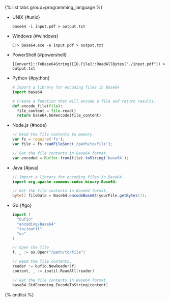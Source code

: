 
{% list tabs group=programming_language %}

- UNIX {#unix}

  ```
  base64 -i input.pdf > output.txt
  ```

- Windows {#windows}

  ```
  C:> Base64.exe -e input.pdf > output.txt
  ```

- PowerShell {#powershell}

  ```
  [Convert]::ToBase64String([IO.File]::ReadAllBytes("./input.pdf")) > output.txt
  ```

- Python {#python}

  ```python
  # Import a library for encoding files in Base64
  import base64

  # Create a function that will encode a file and return results.
  def encode_file(file):
    file_content = file.read()
    return base64.b64encode(file_content)
  ```

- Node.js {#node}

  ```js
  // Read the file contents to memory.
  var fs = require('fs');
  var file = fs.readFileSync('/path/to/file');

  // Get the file contents in Base64 format.
  var encoded = Buffer.from(file).toString('base64');
  ```

- Java {#java}

  ```java
  // Import a library for encoding files in Base64.
  import org.apache.commons.codec.binary.Base64;

  // Get the file contents in Base64 format.
  byte[] fileData = Base64.encodeBase64(yourFile.getBytes());
  ```

- Go {#go}

  ```go
  import (
    "bufio"
    "encoding/base64"
    "io/ioutil"
    "os"
  )

  // Open the file
  f, _ := os.Open("/path/to/file")

  // Read the file contents.
  reader := bufio.NewReader(f)
  content, _ := ioutil.ReadAll(reader)

  // Get the file contents in Base64 format.
  base64.StdEncoding.EncodeToString(content)
  ```

{% endlist %}
